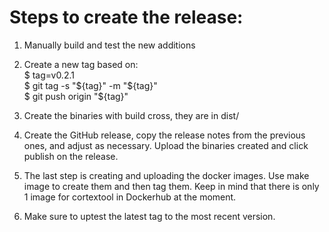 # Steps to create the release:

1. Manually build and test the new additions
2. Create a new tag based on:  
    $ tag=v0.2.1  
    $ git tag -s "${tag}" -m "${tag}"  
    $ git push origin "${tag}"  

3. Create the binaries with build cross, they are in dist/
4. Create the GitHub release, copy the release notes from the previous ones, and adjust as necessary. Upload the binaries created and click publish on the release.
5. The last step is creating and uploading the docker images. Use make image to create them and then tag them. Keep in mind that there is only 1 image for cortextool in Dockerhub at the moment.
6. Make sure to uptest the latest tag to the most recent version.
